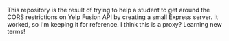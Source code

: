 This repository is the result of trying to help a student to get around the CORS restrictions on Yelp Fusion API by creating a small Express server. It worked, so I'm keeping it for reference. I think this is a proxy? Learning new terms!